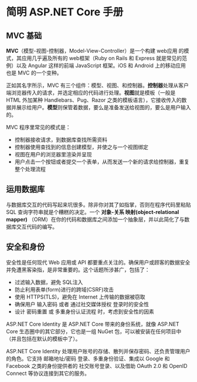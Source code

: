 ﻿# 简明 ASP.NET Core 手册

## MVC 基础

 **MVC**（模型-视图-控制器，Model-View-Controller）是一个构建 web应用 的模式，其应用几乎遍及所有的 web框架（Ruby on Rails 和 Express 就是常见的范例）以及 Angular 这样的前端 JavaScript 框架。iOS 和 Android 上的移动应用也是 MVC 的一个变种。

正如其名字所示，MVC 有三个组件：模型、视图、和控制器。**控制器**处理从客户端浏览器传入的请求，并选定相应的代码进行处理。**视图**就是模板（一般是 HTML 外加某种 Handlebars、Pug、Razor 之类的模板语言），它接收传入的数据并展示给用户。**模型**则保管着数据，要么是准备发送给视图的，要么是用户输入的。

MVC 程序里常见的模式是：

- 控制器接收请求，到数据库查找所需资料
- 控制器使用查找到的信息创建模型，并使之与一个视图绑定
- 视图在用户的浏览器里渲染并呈现
- 用户点击一个按钮或者提交一个表单，从而发送一个新的请求给控制器，重复整个处理流程

## 运用数据库

与数据库交互的代码写起来坑很多。除非你对其了如指掌，否则在程序代码里粘贴 SQL 查询字符串就是个糟糕的决定。一个 **对象-关系 映射(object-relational mapper)** （ORM）在你的代码和数据库之间添加一个抽象层，并以此简化了与数据库交互代码的编写。

## 安全和身份

安全性是任何现代 Web 应用或 API 都要重点关注的。确保用户或顾客的数据安全并免遭黑客染指，是非常重要的。这个话题所涉甚广，包括了：

- 过滤输入数据，避免 SQL注入
- 防止利用表单(form)进行的跨域(CSRF)攻击
- 使用 HTTPS(TLS)，避免在 Internet 上传输的数据被窃取
- 确保用户 输入密码 或者 通过社交媒体授权 登录时的安全性
- 设计 密码重置 或 多重身份认证流程 时，考虑到安全性的因素

ASP.NET Core Identity 是 ASP.NET Core 带来的身份系统，就像 ASP.NET Core 生态圈中的其它部分，它也是一组 NuGet 包，可以被安装在任何项目中（并且包括在默认的模板中了）。

ASP.NET Core Identity 处理用户账号的存储、散列并保存密码、还负责管理用户的角色。它支持 邮箱地址/密码 登录、多重身份验证、集成以 Google 和 Facebook 之类的身份提供者的 社交账号登录、以及借助 OAuth 2.0 和 OpenID Connect 等协议连接到其它的服务。